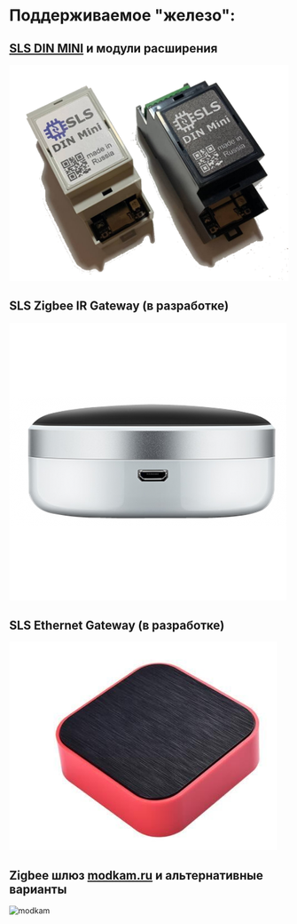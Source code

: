 # Поддерживаемое "железо":

## [SLS DIN MINI](/devices/din_mini_base_rus.md) и модули расширения
![SLSDIN](/devices/images/SLS%20Din%20Mini.png)


## SLS Zigbee IR Gateway  (в разработке)
![SLSIR](/img/gw2-500x500.png)


## SLS Ethernet  Gateway (в разработке)
![SLSETH](/img/gw-eth.jpg)


## Zigbee шлюз [modkam.ru](https://modkam.ru/2021/09/21/plata-s-cc2652p-dlja-xiaomi-shljuza/) и альтернативные варианты
![modkam](/img/Mi_Gateway_Shield12.jpg)
